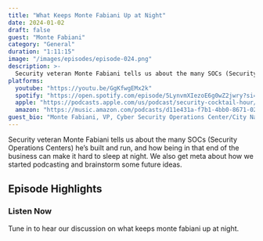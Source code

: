 ```yaml
---
title: "What Keeps Monte Fabiani Up at Night"
date: 2024-01-02
draft: false
guest: "Monte Fabiani"
category: "General"
duration: "1:11:15"
image: "/images/episodes/episode-024.png"
description: >-
  Security veteran Monte Fabiani tells us about the many SOCs (Security Operations Centers) he’s built and run, and how being in that end of the business can make it hard to sleep at night. We also get meta about how we started podcasting and brainstorm some future ideas.
platforms:
  youtube: "https://youtu.be/GgKfwgEMx2k"
  spotify: "https://open.spotify.com/episode/5LynvmXIezoE6g0wZ2jwry?si=54453e442f004fe7"
  apple: "https://podcasts.apple.com/us/podcast/security-cocktail-hour/id1679376200?i=1000640345832"
  amazon: "https://music.amazon.com/podcasts/d11e431a-f7b1-4bb0-8671-024afce9ade6/security-cocktail-hour"
guest_bio: "Monte Fabiani, VP, Cyber Security Operations Center/City National Bank"
---
```


Security veteran Monte Fabiani tells us about the many SOCs (Security Operations Centers) he’s built and run, and how being in that end of the business can make it hard to sleep at night. We also get meta about how we started podcasting and brainstorm some future ideas.

## Episode Highlights

### Listen Now

Tune in to hear our discussion on what keeps monte fabiani up at night.